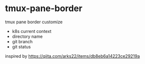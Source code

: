 # tmux-pane-border
tmux pane border customize

* k8s current context
* directory name
* git branch
* git status


inspired by https://qiita.com/arks22/items/db8eb6a14223ce29219a
